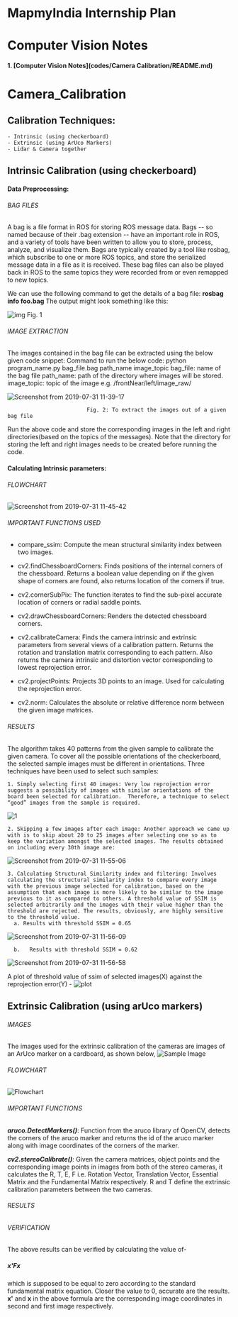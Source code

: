# MapmyIndia Internship Plan
# Computer Vision Notes

#### 1. [Computer Vision Notes](codes/Camera Calibration/README.md)

# Camera_Calibration


## Calibration Techniques:
    - Intrinsic (using checkerboard)
    - Extrinsic (using ArUco Markers)
    - Lidar & Camera together

## Intrinsic Calibration (using checkerboard)

#### Data Preprocessing:

###### BAG FILES
A bag is a file format in ROS for storing ROS message data. Bags -- so named because of their .bag extension -- have an important role in ROS, and a variety of tools have been written to allow you to store, process, analyze, and visualize them.
Bags are typically created by a tool like rosbag, which subscribe to one or more ROS topics, and store the serialized message data in a file as it is received. These bag files can also be played back in ROS to the same topics they were recorded from or even remapped to new topics.

We can use the following command to get the details of a bag file:
**rosbag info foo.bag**
The output might look something like this:

![img](https://answers.ros.org/upfiles/14701677325167827.png)
                                           Fig. 1

 ###### IMAGE EXTRACTION
The images contained in the bag file can be extracted using the below given code snippet:
Command to run the below code:
                 python program_name.py bag_file.bag path_name image_topic
bag_file: name of the bag file
path_name: path of the directory where images will be stored.
image_topic: topic of the image e.g. /frontNear/left/image_raw/

![Screenshot from 2019-07-31 11-39-17](https://user-images.githubusercontent.com/41137582/62187781-13c34800-b388-11e9-874a-87d50942445b.png)

                             Fig. 2: To extract the images out of a given bag file


Run the above code and store the corresponding images in the left and right directories(based on the topics of the messages).
Note that the directory for storing the left and right images needs to be created before running the code. 

#### Calculating Intrinsic parameters:

###### FLOWCHART
 
 ![Screenshot from 2019-07-31 11-45-42](https://user-images.githubusercontent.com/41137582/62188019-c3001f00-b388-11e9-9a18-5b71948e3e86.png)


###### IMPORTANT FUNCTIONS USED

- compare_ssim: Compute the mean structural similarity index between two images.

- cv2.findChessboardCorners: Finds positions of the internal corners of the chessboard. Returns a boolean value depending on if the given shape of corners are found, also returns location of the corners if true.

- cv2.cornerSubPix: The function iterates to find the sub-pixel accurate location of corners or radial saddle points.

- cv2.drawChessboardCorners: Renders the detected chessboard corners.

- cv2.calibrateCamera: Finds the camera intrinsic and extrinsic parameters from several views of a calibration pattern. Returns the rotation and translation matrix corresponding to each pattern. Also returns the camera intrinsic and distortion vector corresponding to lowest reprojection error.

- cv2.projectPoints: Projects 3D points to an image. Used for calculating the reprojection error.

- cv2.norm: Calculates the absolute or relative difference norm between the given image matrices. 

###### RESULTS

The algorithm takes 40 patterns from the given sample to calibrate the given camera. To cover all the possible orientations of the checkerboard, the selected sample images must be different in orientations. Three techniques have been used to select such samples:

    1. Simply selecting first 40 images: Very low reprojection error suggests a possibility of images with similar orientations of the board been selected for calibration.  Therefore, a technique to select “good” images from the sample is required.
    
   ![1](https://user-images.githubusercontent.com/41137582/62188337-a9aba280-b389-11e9-96da-fe581ef976e1.png)



    2. Skipping a few images after each image: Another approach we came up with is to skip about 20 to 25 images after selecting one so as to keep the variation amongst the selected images. The results obtained on including every 30th image are:
    
   ![Screenshot from 2019-07-31 11-55-06](https://user-images.githubusercontent.com/41137582/62188447-13c44780-b38a-11e9-84cd-3a6c95fe0ee8.png)

 

    3. Calculating Structural Similarity index and filtering: Involves calculating the structural similarity index to compare every image with the previous image selected for calibration, based on the assumption that each image is more likely to be similar to the image previous to it as compared to others. A threshold value of SSIM is selected arbitrarily and the images with their value higher than the threshold are rejected. The results, obviously, are highly sensitive to the threshold value. 
      a. Results with threshold SSIM = 0.65
![Screenshot from 2019-07-31 11-56-09](https://user-images.githubusercontent.com/41137582/62188486-37878d80-b38a-11e9-87d0-f4c196e7a0fb.png)

      b.   Results with threshold SSIM = 0.62
![Screenshot from 2019-07-31 11-56-58](https://user-images.githubusercontent.com/41137582/62188520-525a0200-b38a-11e9-971a-56fca1fddd92.png)

A plot of threshold value of ssim of selected images(X) against the reprojection error(Y) - 
![plot](https://user-images.githubusercontent.com/29208697/62463900-dce69b00-b7a8-11e9-815c-d54797f7e13c.png)



## Extrinsic Calibration (using arUco markers)

###### IMAGES
The images used for the extrinsic calibration of the cameras are images of an ArUco marker on a cardboard, as shown below,
![Sample Image](https://github.com/GuptaAbhinavv/MapmyIndia/blob/master/images/frame000000.png)

###### FLOWCHART

![Flowchart](https://github.com/GuptaAbhinavv/MapmyIndia/blob/master/images/flowchart2.png)

###### IMPORTANT FUNCTIONS
**_aruco.DetectMarkers()_**: Function from the aruco library of OpenCV, detects the corners of the aruco marker and returns the id of the aruco marker along with image coordinates of the corners of the marker.

**_cv2.stereoCalibrate()_**: Given the camera matrices, object points and the corresponding image points in images from both of the stereo cameras, it calculates the R, T, E, F i.e. Rotation Vector, Translation Vector,  Essential Matrix and the Fundamental Matrix respectively. R and T define the extrinsic calibration parameters between the two cameras.
###### RESULTS

###### VERIFICATION
The above results can be verified by calculating the value of-
##### x'Fx
which is supposed to be equal to zero according to the standard fundamental matrix equation. Closer the value to 0, accurate are the results.
**x'** and **x** in the above formula are the corresponding image coordinates in second and first image respectively.
